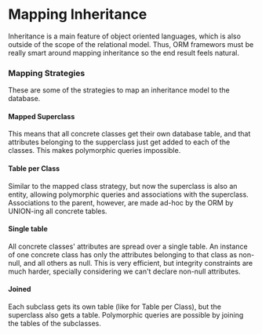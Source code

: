 # Mapping Inheritance
Inheritance is a main feature of object oriented languages, which is also outside of the scope of the relational model. Thus, ORM framewors must be really smart around mapping inheritance so the end result feels natural.

### Mapping Strategies
These are some of the strategies to map an inheritance model to the database.

#### Mapped Superclass
This means that all concrete classes get their own database table, and that attributes belonging to the supperclass just get added to each of the classes. This makes polymorphic queries impossible.

#### Table per Class
Similar to the mapped class strategy, but now the superclass is also an entity, allowing polymorphic queries and associations with the superclass. Associations to the parent, however, are made ad-hoc by the ORM by UNION-ing all concrete tables.

####  Single table
All concrete classes' attributes are spread over a single table. An instance of one concrete class has only the attributes belonging to that class as non-null, and all others as null. This is very efficient, but integrity constraints are much harder, specially considering we can't declare non-null attributes.

#### Joined
Each subclass gets its own table (like for Table per Class), but the superclass also gets a table. Polymorphic queries are possible by joining the tables of the subclasses.
